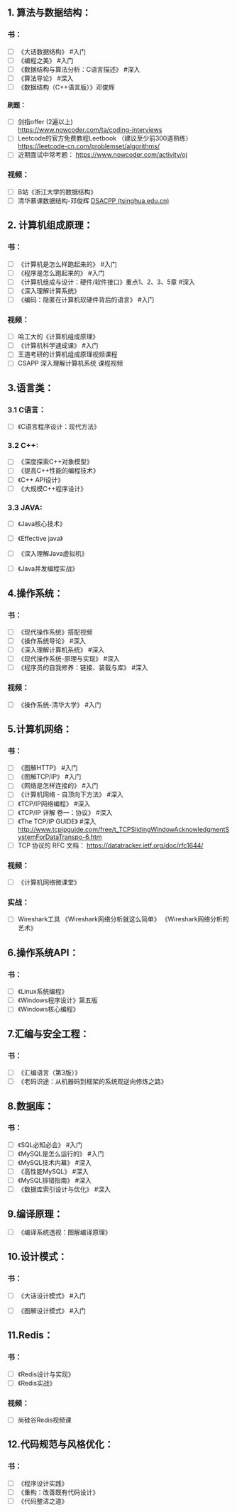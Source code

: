 ##  1. 算法与数据结构：

### 书：
- [ ] 《大话数据结构》 #入门
- [ ] 《编程之美》 #入门 
- [ ] 《数据结构与算法分析：C语言描述》 #深入 
- [ ] 《算法导论》 #深入 
- [ ] 《数据结构（C++语言版）》邓俊辉

#### 刷题：
- [ ]  剑指offer (2遍以上)  
https://www.nowcoder.com/ta/coding-interviews
- [ ] Leetcode的官方免费教程Leetbook （建议至少前300道熟练）
https://leetcode-cn.com/problemset/algorithms/
- [ ] 近期面试中常考题：
https://www.nowcoder.com/activity/oj

### 视频：

- [ ] B站《浙江大学的数据结构》
- [ ] 清华慕课数据结构-邓俊辉
[DSACPP (tsinghua.edu.cn)](https://dsa.cs.tsinghua.edu.cn/~deng/ds/dsacpp/index.htm)

## 2. 计算机组成原理：

### 书：
- [ ] 《计算机是怎么样跑起来的》 #入门
- [ ] 《程序是怎么跑起来的》 #入门
- [ ] 《计算机组成与设计：硬件/软件接口》重点1、2、3、5章 #深入
- [ ] 《深入理解计算系统》
- [ ] 《编码：隐匿在计算机软硬件背后的语言》 #入门

### 视频：
- [ ] 哈工大的《计算机组成原理》
- [ ] 《计算机科学速成课》 #入门
- [ ] 王道考研的计算机组成原理视频课程
- [ ] CSAPP 深入理解计算机系统 课程视频

## 3.语言类：

### 3.1 C语言：
- [ ] 《C语言程序设计：现代方法》

### 3.2 C++:
- [ ] 《深度探索C++对象模型》
- [ ] 《提高C++性能的编程技术》
- [ ] 《C++ API设计》
- [ ] 《大规模C++程序设计》

### 3.3 JAVA:
- [ ] 《Java核心技术》
- [ ] 《Effective java》
- [ ] 《深入理解Java虚拟机》
- [ ] 《Java并发编程实战》


## 4.操作系统：

### 书：
- [ ] 《现代操作系统》搭配视频
- [ ] 《操作系统导论》 #深入 
- [ ] 《深入理解计算机系统》 #深入 
- [ ] 《现代操作系统-原理与实现》 #深入 
- [ ] 《程序员的自我修养：链接、装载与库》 #深入 

### 视频：
- [ ] 《操作系统-清华大学》 #入门

## 5.计算机网络：

### 书：
- [ ] 《图解HTTP》 #入门 
- [ ] 《图解TCP/IP》 #入门 
- [ ] 《网络是怎样连接的》 #入门 
- [ ] 《计算机网络 - 自顶向下方法》 #深入 
- [ ] 《TCP/IP网络编程》 #深入 
- [ ] 《TCP/IP 详解 卷一：协议》 #深入 
- [ ] 《The TCP/IP GUIDE》 #深入
http://www.tcpipguide.com/free/t_TCPSlidingWindowAcknowledgmentSystemForDataTranspo-6.htm
- [ ] TCP 协议的 RFC 文档：
https://datatracker.ietf.org/doc/rfc1644/

### 视频：
- [ ] 《计算机网络微课堂》

### 实战：
- [ ] Wireshark工具
《Wireshark网络分析就这么简单》
《Wireshark网络分析的艺术》

## 6.操作系统API：

### 书：
- [ ] 《Linux系统编程》
- [ ] 《Windows程序设计》第五版
- [ ] 《Windows核心编程》

## 7.汇编与安全工程：

### 书：
- [ ] 《汇编语言（第3版）》
- [ ] 《老码识途：从机器码到框架的系统观逆向修炼之路》

## 8.数据库：

### 书：
- [ ] 《SQL必知必会》 #入门 
- [ ] 《MySQL是怎么运行的》 #入门 
- [ ] 《MySQL技术内幕》 #深入 
- [ ] 《高性能MySQL》 #深入 
- [ ] 《MySQL排错指南》 #深入 
- [ ] 《数据库索引设计与优化》 #深入 

## 9.编译原理：

- [ ] 《编译系统透视：图解编译原理》

## 10.设计模式：

### 书：
- [ ] 《大话设计模式》 #入门 
- [ ] 《图解设计模式》 #入门 


## 11.Redis：

### 书：
- [ ] 《Redis设计与实现》
- [ ] 《Redis实战》

### 视频：
- [ ] 尚硅谷Redis视频课

## 12.代码规范与风格优化：

### 书：
- [ ] 《程序设计实践》
- [ ] 《重构：改善既有代码设计》
- [ ] 《代码整洁之道》